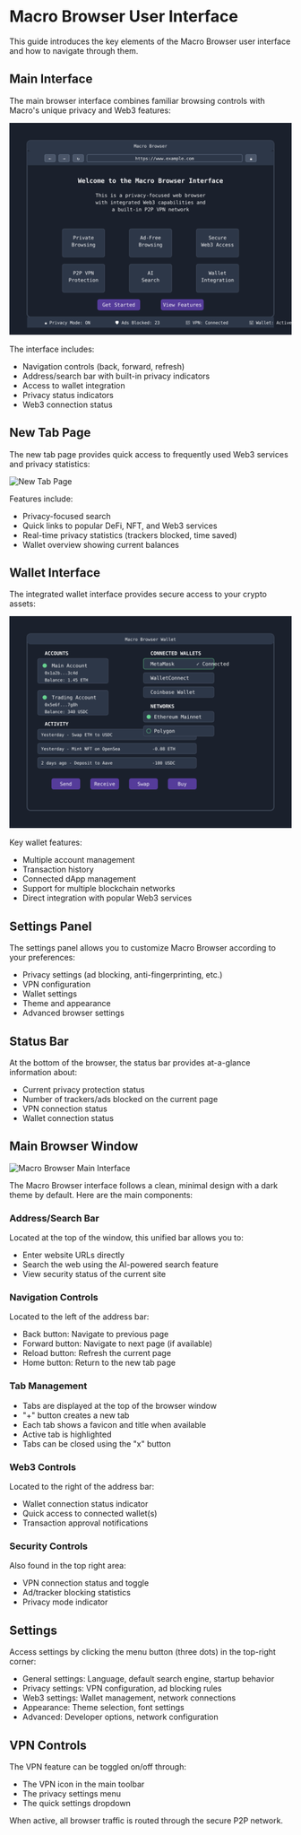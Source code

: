 # Macro Browser User Interface

This guide introduces the key elements of the Macro Browser user interface and how to navigate through them.

## Main Interface

The main browser interface combines familiar browsing controls with Macro's unique privacy and Web3 features:

![Browser Interface](../assets/images/browser-interface.svg)

The interface includes:
- Navigation controls (back, forward, refresh)
- Address/search bar with built-in privacy indicators
- Access to wallet integration
- Privacy status indicators
- Web3 connection status

## New Tab Page

The new tab page provides quick access to frequently used Web3 services and privacy statistics:

![New Tab Page](../assets/images/new-tab.svg)

Features include:
- Privacy-focused search
- Quick links to popular DeFi, NFT, and Web3 services
- Real-time privacy statistics (trackers blocked, time saved)
- Wallet overview showing current balances

## Wallet Interface

The integrated wallet interface provides secure access to your crypto assets:

![Wallet Interface](../assets/images/wallet-interface.svg)

Key wallet features:
- Multiple account management
- Transaction history
- Connected dApp management
- Support for multiple blockchain networks
- Direct integration with popular Web3 services

## Settings Panel

The settings panel allows you to customize Macro Browser according to your preferences:

- Privacy settings (ad blocking, anti-fingerprinting, etc.)
- VPN configuration
- Wallet settings
- Theme and appearance
- Advanced browser settings

## Status Bar

At the bottom of the browser, the status bar provides at-a-glance information about:
- Current privacy protection status
- Number of trackers/ads blocked on the current page
- VPN connection status
- Wallet connection status

## Main Browser Window

![Macro Browser Main Interface](../assets/images/browser-interface.png)

The Macro Browser interface follows a clean, minimal design with a dark theme by default. Here are the main components:

### Address/Search Bar

Located at the top of the window, this unified bar allows you to:
- Enter website URLs directly
- Search the web using the AI-powered search feature
- View security status of the current site

### Navigation Controls

Located to the left of the address bar:
- Back button: Navigate to previous page
- Forward button: Navigate to next page (if available)
- Reload button: Refresh the current page
- Home button: Return to the new tab page

### Tab Management

- Tabs are displayed at the top of the browser window
- "+" button creates a new tab
- Each tab shows a favicon and title when available
- Active tab is highlighted
- Tabs can be closed using the "x" button

### Web3 Controls

Located to the right of the address bar:
- Wallet connection status indicator
- Quick access to connected wallet(s)
- Transaction approval notifications

### Security Controls

Also found in the top right area:
- VPN connection status and toggle
- Ad/tracker blocking statistics
- Privacy mode indicator

## Settings

Access settings by clicking the menu button (three dots) in the top-right corner:
- General settings: Language, default search engine, startup behavior
- Privacy settings: VPN configuration, ad blocking rules
- Web3 settings: Wallet management, network connections
- Appearance: Theme selection, font settings
- Advanced: Developer options, network configuration

## VPN Controls

The VPN feature can be toggled on/off through:
- The VPN icon in the main toolbar
- The privacy settings menu
- The quick settings dropdown

When active, all browser traffic is routed through the secure P2P network. 